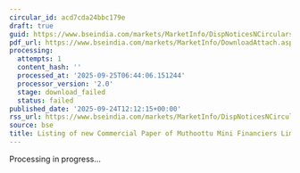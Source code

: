 ```yaml
---
circular_id: acd7cda24bbc179e
draft: true
guid: https://www.bseindia.com/markets/MarketInfo/DispNoticesNCirculars.aspx?Noticeid={412665D4-E841-49ED-8816-1539DC05F0DD}&noticeno=20250924-27&dt=09/24/2025&icount=27&totcount=75&flag=0
pdf_url: https://www.bseindia.com/markets/MarketInfo/DownloadAttach.aspx?id=20250924-27&attachedId=
processing:
  attempts: 1
  content_hash: ''
  processed_at: '2025-09-25T06:44:06.151244'
  processor_version: '2.0'
  stage: download_failed
  status: failed
published_date: '2025-09-24T12:12:15+00:00'
rss_url: https://www.bseindia.com/markets/MarketInfo/DispNoticesNCirculars.aspx?Noticeid={412665D4-E841-49ED-8816-1539DC05F0DD}&noticeno=20250924-27&dt=09/24/2025&icount=27&totcount=75&flag=0
source: bse
title: Listing of new Commercial Paper of Muthoottu Mini Financiers Limited
---
```


Processing in progress...